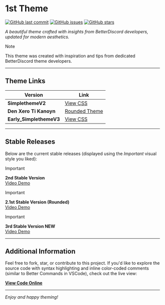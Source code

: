 # 1st Theme

[![GitHub last commit](https://img.shields.io/github/last-commit/thomasthanos/1st-theme?style=flat-square)](https://github.com/thomasthanos/1st-theme/commits/main)
[![GitHub issues](https://img.shields.io/github/issues/thomasthanos/1st-theme?style=flat-square)](https://github.com/thomasthanos/1st-theme/issues)
[![GitHub stars](https://img.shields.io/github/stars/thomasthanos/1st-theme?style=flat-square)](https://github.com/thomasthanos/1st-theme/stargazers)

_A beautiful theme crafted with insights from BetterDiscord developers, updated for modern aesthetics._

> [!NOTE]  
> This theme was created with inspiration and tips from dedicated BetterDiscord theme developers.

---

## Theme Links

<div align="center">

| **Version**              | **Link**                                                                                       |
|--------------------------|------------------------------------------------------------------------------------------------|
| **SimplethemeV2**        | [View CSS](https://thomasthanos.github.io/1st-theme/SimplethemeV2.theme.css)                     |
| **Den Xero Ti Kanoyn**   | [Rounded Theme](https://nikospepponis.github.io/links/den-xero-ti-kanoyn.theme.css)               |
| **Early_SimplethemeV3**  | [View CSS](https://thomasthanos.github.io/1st-theme/Early_SimplethemeV3.theme.css)               |

</div>

---

## Stable Releases

Below are the current stable releases (displayed using the _Important_ visual style you liked):

> [!IMPORTANT]
> **2nd Stable Version**  
> [Video Demo](https://github.com/thomasthanos/1st-theme/assets/116557800/d4e122e7-f3c8-4554-9b30-ff42f772c681)

> [!IMPORTANT]
> **2.1st Stable Version (Rounded)**  
> [Video Demo](https://github.com/thomasthanos/1st-theme/assets/116557800/89913b35-a6b8-450e-9372-b06759524dd7)

> [!IMPORTANT]
> **3rd Stable Version NEW**  
> [Video Demo](https://github.com/user-attachments/assets/3412be9e-7bf7-4fe2-b26a-cba148e4a0fd)

---

## Additional Information

Feel free to fork, star, or contribute to this project. If you'd like to explore the source code with syntax highlighting and inline color-coded comments (similar to Better Commands in VSCode), check out the live view:

**[View Code Online](https://thomasthanos.github.io/1st-theme/index.html#section-css1)**

---

_Enjoy and happy theming!_
